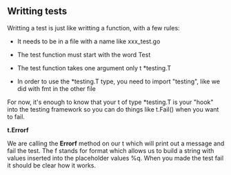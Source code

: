 ## Writting tests

Writting a test is just like writting a function, with a few rules:

- It needs to be in a file with a name like xxx_test.go

- The test function must start with the word Test

- The test function takes one argument only t *testing.T

- In order to use the *testing.T type, you need to import "testing", like we did with fmt in the other file

For now, it's enough to know that your t of type *testing.T is your "hook" into the testing framework so you can do things like t.Fail() when you want to fail. 

**t.Errorf**

We are calling the **Errorf** method on our t which will print out a message and fail the test. The f stands for format which allows us to build a string with values inserted into the placeholder values %q. When you made the test fail it should be clear how it works.